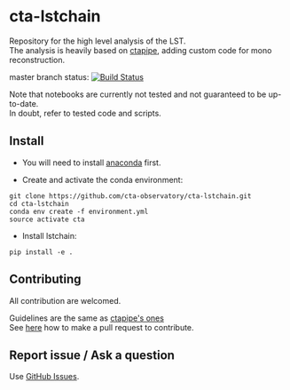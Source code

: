 # cta-lstchain

Repository for the high level analysis of the LST.    
The analysis is heavily based on [ctapipe](https://github.com/cta-observatory/ctapipe), adding custom code for mono reconstruction.

master branch status: [![Build Status](https://travis-ci.org/cta-observatory/cta-lstchain.svg?branch=master)](https://travis-ci.org/cta-observatory/cta-lstchain)


Note that notebooks are currently not tested and not guaranteed to be up-to-date.   
In doubt, refer to tested code and scripts.


## Install

- You will need to install [anaconda](https://www.anaconda.com/distribution/#download-section) first. 

- Create and activate the conda environment:
```
git clone https://github.com/cta-observatory/cta-lstchain.git
cd cta-lstchain
conda env create -f environment.yml
source activate cta
```

- Install lstchain:

```
pip install -e .
```


## Contributing

All contribution are welcomed.

Guidelines are the same as [ctapipe's ones](https://cta-observatory.github.io/ctapipe/development/index.html)    
See [here](https://cta-observatory.github.io/ctapipe/development/pullrequests.html) how to make a pull request to contribute.


## Report issue / Ask a question

Use [GitHub Issues](https://github.com/cta-observatory/cta-lstchain/issues).





